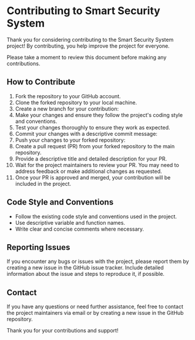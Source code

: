# Contributing to Smart Security System

Thank you for considering contributing to the Smart Security System project! By contributing, you help improve the project for everyone. 

Please take a moment to review this document before making any contributions.

## How to Contribute

1. Fork the repository to your GitHub account.
2. Clone the forked repository to your local machine.
3. Create a new branch for your contribution:
4. Make your changes and ensure they follow the project's coding style and conventions.
5. Test your changes thoroughly to ensure they work as expected.
6. Commit your changes with a descriptive commit message:
7. Push your changes to your forked repository:
8. Create a pull request (PR) from your forked repository to the main repository.
9. Provide a descriptive title and detailed description for your PR.
10. Wait for the project maintainers to review your PR. You may need to address feedback or make additional changes as requested.
11. Once your PR is approved and merged, your contribution will be included in the project.

## Code Style and Conventions

- Follow the existing code style and conventions used in the project.
- Use descriptive variable and function names.
- Write clear and concise comments where necessary.

## Reporting Issues

If you encounter any bugs or issues with the project, please report them by creating a new issue in the GitHub issue tracker. Include detailed information about the issue and steps to reproduce it, if possible.

## Contact

If you have any questions or need further assistance, feel free to contact the project maintainers via email or by creating a new issue in the GitHub repository.

Thank you for your contributions and support!